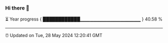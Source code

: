 ### Hi there 👋

⏳ Year progress { ████████████▁▁▁▁▁▁▁▁▁▁▁▁▁▁▁▁▁▁ } 40.58 %

---

⏰ Updated on Tue, 28 May 2024 12:20:41 GMT
